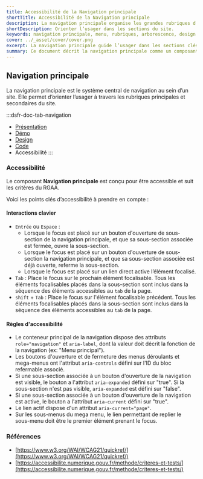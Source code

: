 ```yaml
---
title: Accessibilité de la Navigation principale
shortTitle: Accessibilité de la Navigation principale
description: La navigation principale organise les grandes rubriques d’un site et permet à l’usager de s’orienter dans son arborescence.
shortDescription: Orienter l’usager dans les sections du site.
keywords: navigation principale, menu, rubriques, arborescence, design system, UX, interface, usager, header, mega menu
cover: ../_asset/cover/cover.png
excerpt: La navigation principale guide l’usager dans les sections clés d’un site et structure les niveaux d’accès à l’information. Elle se place sous l’en-tête et peut inclure des menus déroulants ou mega menus.
summary: Ce document décrit la navigation principale comme un composant central d’un site web, servant à organiser et hiérarchiser les principales rubriques. Il présente les cas d’usage, les variantes possibles, les limites en matière de profondeur et de densité, ainsi que les bonnes pratiques éditoriales. Il donne aussi des recommandations sur l’association avec d’autres composants comme la barre de recherche ou le menu latéral, afin de renforcer l’expérience utilisateur dans la navigation globale du site.
---
```


## Navigation principale

La navigation principale est le système central de navigation au sein d’un site. Elle permet d’orienter l’usager à travers les rubriques principales et secondaires du site.

:::dsfr-doc-tab-navigation
- [Présentation](../index.md)
- [Démo](../demo/index.md)
- [Design](../design/index.md)
- [Code](../code/index.md)
- Accessibilité
:::

### Accessibilité

Le composant **Navigation principale** est conçu pour être accessible et suit les critères du RGAA.

Voici les points clés d’accessibilité à prendre en compte :

#### Interactions clavier

- `Entrée` ou `Espace` :
    - Lorsque le focus est placé sur un bouton d'ouverture de sous-section de la navigation principale, et que sa sous-section associée est fermée, ouvre la sous-section.
    - Lorsque le focus est placé sur un bouton d'ouverture de sous-section la navigation principale, et que sa sous-section associée est déjà ouverte, referme la sous-section.
    - Lorsque le focus est placé sur un lien direct active l’élément focalisé.
- `Tab` : Place le focus sur le prochain élément focalisable. Tous les éléments focalisables placés dans la sous-section sont inclus dans la séquence des éléments accessibles au `tab` de la page.
- `shift` + `Tab` : Place le focus sur l'élément focalisable précédent. Tous les éléments focalisables placés dans la sous-section sont inclus dans la séquence des éléments accessibles au `tab` de la page.

#### Règles d'accessibilité

- Le conteneur principal de la navigation dispose des attributs `role="navigation"` et `aria-label`, dont la valeur doit décrit la fonction de la navigation (ex: "Menu principal").
- Les boutons d'ouverture et de fermeture des menus déroulants et mega-menus ont l'attribut `aria-controls` défini sur l'ID du bloc refermable associé.
- Si une sous-section associée à un bouton d'ouverture de la navigation est visible, le bouton a l'attribut `aria-expanded` défini sur "true". Si la sous-section n'est pas visible, `aria-expanded` est défini sur "false".
- Si une sous-section associée à un bouton d'ouverture de la navigation est active, le bouton a l'attribut `aria-current` défini sur "true".
- Le lien actif dispose d'un attribut `aria-current="page"`.
- Sur les sous-menus du mega menu, le lien permettant de replier le sous-menu doit être le premier élément prenant le focus.

### Références

- [https://www.w3.org/WAI/WCAG21/quickref/](https://www.w3.org/WAI/WCAG21/quickref/)
- [https://accessibilite.numerique.gouv.fr/methode/criteres-et-tests/](https://accessibilite.numerique.gouv.fr/methode/criteres-et-tests/)
